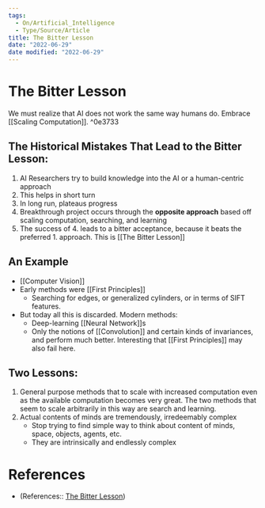 ```yaml
---
tags:
  - On/Artificial_Intelligence
  - Type/Source/Article
title: The Bitter Lesson
date: "2022-06-29"
date modified: "2022-06-29"
---
```


# The Bitter Lesson
We must realize that AI does not work the same way humans do. Embrace [[Scaling Computation]]. ^0e3733

## The Historical Mistakes That Lead to the Bitter Lesson:
1. AI Researchers try to build knowledge into the AI or a human-centric approach
2. This helps in short turn
3. In long run, plateaus progress
4. Breakthrough project occurs through the **opposite approach** based off scaling computation, searching, and learning
5. The success of 4. leads to a bitter acceptance, because it beats the preferred 1. approach. This is [[The Bitter Lesson]]

## An Example
- [[Computer Vision]]
- Early methods were [[First Principles]]
	- Searching for edges, or generalized cylinders, or in terms of SIFT features.
- But today all this is discarded. Modern methods:
	- Deep-learning [[Neural Network]]s
	- Only the notions of [[Convolution]] and certain kinds of invariances, and perform much better.
Interesting that [[First Principles]] may also fail here.

## Two Lessons:
1. General purpose methods that to scale with increased computation even as the available computation becomes very great. The two methods that seem to scale arbitrarily in this way are search and learning.
2. Actual contents of minds are tremendously, irredeemably complex
	- Stop trying to find simple way to think about content of minds, space, objects, agents, etc.
	- They are intrinsically and endlessly complex
# References
- (References:: [The Bitter Lesson](http://www.incompleteideas.net/IncIdeas/BitterLesson.html))
